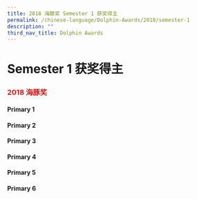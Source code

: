 ```yaml
---
title: 2018 海豚奖 Semester 1 获奖得主
permalink: /chinese-language/Dolphin-Awards/2018/semester-1
description: ""
third_nav_title: Dolphin Awards
---
```

Semester 1 获奖得主
===============

### <span style = "color: #c81b1b"> <b>2018 海豚奖</b> </span>

#### Primary 1



#### Primary 2



#### Primary 3



#### Primary 4



#### Primary 5



#### Primary 6

